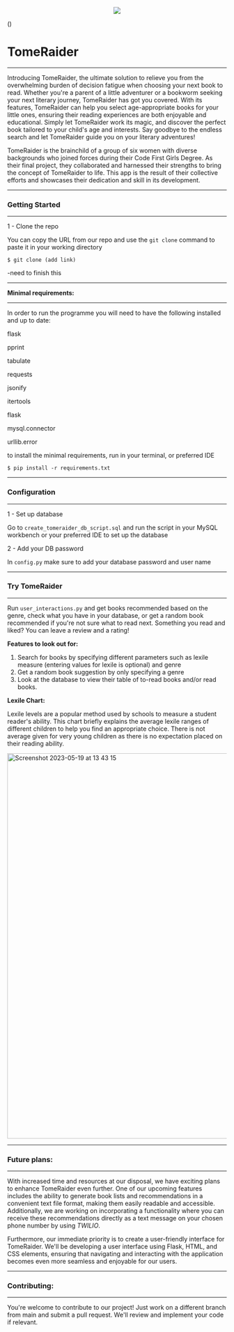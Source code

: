 <p align="center">
  <img src="[https://github.com/purplesandbox/CFG_S3_Group4_Project/assets/128521409/79218855-10e2-44f5-8137-ee82f19aaf43)"/>
</p>()

# **TomeRaider** #

----


Introducing TomeRaider, the ultimate solution to relieve you from the overwhelming burden of decision fatigue when choosing your next book to read. Whether you're a parent of a little adventurer or a bookworm seeking your next literary journey, TomeRaider has got you covered. With its features, TomeRaider can help you select age-appropriate books for your little ones, ensuring their reading experiences are both enjoyable and educational. Simply let TomeRaider work its magic, and discover the perfect book tailored to your child's age and interests. Say goodbye to the endless search and let TomeRaider guide you on your literary adventures!



TomeRaider is the brainchild of a group of six women with diverse backgrounds who joined forces during their Code First Girls Degree. As their final project, they collaborated and harnessed their strengths to bring the concept of TomeRaider to life. This app is the result of their collective efforts and showcases their dedication and skill in its development.


--------
### **Getting Started** ###
-----


1 - Clone the repo

You can copy the URL from our repo and use the `git clone` command to paste it in your working directory

`$ git clone (add link)`

-need to finish this

---
**Minimal requirements:**

----

In order to run the programme you will need to have the following installed and up to date: 

flask

pprint

tabulate

requests

jsonify

itertools

flask

mysql.connector

urllib.error


to install the minimal requirements, run in your terminal, or preferred IDE

`$ pip install -r requirements.txt`

---
### **Configuration** ###
---

1 - Set up database

Go to `create_tomeraider_db_script.sql` and run the script in your MySQL workbench or your preferred IDE to set up the database

2 - Add your DB password

In `config.py` make sure to add your database password and user name 

---
### **Try TomeRaider** ###
---

Run `user_interactions.py` and get books recommended based on the genre, check what you have in your database, or get a random book recommended if you're not sure what to read next. Something you read and liked? You can leave a review and a rating! 

**Features to look out for:** 

1. Search for books by specifying different parameters such as lexile measure (entering values for lexile is optional) and genre
2. Get a random book suggestion by only specifying a genre
3. Look at the database to view their table of to-read books and/or read books.

**Lexile Chart:** 

Lexile levels are a popular method used by schools to measure a student reader's ability. This chart briefly explains the average lexile ranges of different children to help you find an appropriate choice. 
There is not average given for very young children as there is no expectation placed on their reading ability.

<img width="885" alt="Screenshot 2023-05-19 at 13 43 15" src="https://github.com/purplesandbox/CFG_S3_Group4_Project/assets/128521409/2d30dc99-7c7e-48cc-a350-ae0cc9905dd4">



---
### **Future plans:** ###
---

With increased time and resources at our disposal, we have exciting plans to enhance TomeRaider even further. One of our upcoming features includes the ability to generate book lists and recommendations in a convenient text file format, making them easily readable and accessible. Additionally, we are working on incorporating a functionality where you can receive these recommendations directly as a text message on your chosen phone number by using *TWILIO*.

Furthermore, our immediate priority is to create a user-friendly interface for TomeRaider. We'll be developing a user interface using Flask, HTML, and CSS elements, ensuring that navigating and interacting with the application becomes even more seamless and enjoyable for our users. 

---
### **Contributing:** ###
---

You're welcome to contribute to our project! Just work on a different branch from main and submit a pull request. We'll review and implement your code if relevant. 



